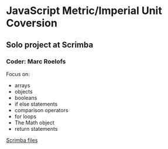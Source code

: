 # JavaScript Metric/Imperial Unit Coversion
## Solo project at Scrimba
### Coder: Marc Roelofs
Focus on:
* arrays
* objects
* booleans
* if else statements
* comparison operators
* for loops
* The Math object
* return statements
 
[Scrimba files](https://scrimba.com/scrim/co14d4128a8f5cf53b085decc)
